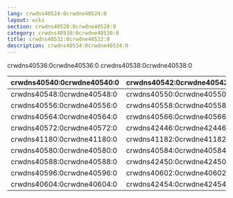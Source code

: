 ```yaml
---
lang: crwdns40524:0crwdne40524:0
layout: wiki
section: crwdns40528:0crwdne40528:0
category: crwdns40530:0crwdne40530:0
title: crwdns40532:0crwdne40532:0
description: crwdns40534:0crwdne40534:0
---
```


crwdns40536:0crwdne40536:0 crwdns40538:0crwdne40538:0

| crwdns40540:0crwdne40540:0 | crwdns40542:0crwdne40542:0 | crwdns40544:0crwdne40544:0 | crwdns40546:0crwdne40546:0 |
| ---------------------------------------------------------- | ---------------------------------------------------------- | ---------------------------------------------------------- | ---------------------------------------------------------- |
| crwdns40548:0crwdne40548:0 | crwdns40550:0crwdne40550:0 | crwdns40552:0crwdne40552:0 | crwdns40554:0crwdne40554:0 |
| crwdns40556:0crwdne40556:0 | crwdns40558:0crwdne40558:0 | crwdns40560:0crwdne40560:0                                 | crwdns40562:0crwdne40562:0                                 |
| crwdns40564:0crwdne40564:0 | crwdns40566:0crwdne40566:0 | crwdns40568:0crwdne40568:0 | crwdns40570:0crwdne40570:0 |
| crwdns40572:0crwdne40572:0 | crwdns42446:0crwdne42446:0                                 | crwdns40576:0crwdne40576:0 | crwdns40578:0crwdne40578:0 |
| crwdns41180:0crwdne41180:0 | crwdns41182:0crwdne41182:0 | crwdns41184:0crwdne41184:0 | crwdns40582:0crwdne40582:0 |
| crwdns40580:0crwdne40580:0 | crwdns40584:0crwdne40584:0 | crwdns41186:0crwdne41186:0 | crwdns42448:0crwdne42448:0                                 |
| crwdns40588:0crwdne40588:0 | crwdns42450:0crwdne42450:0                                 | crwdns40592:0crwdne40592:0 | crwdns40594:0crwdne40594:0 |
| crwdns40596:0crwdne40596:0 | crwdns40602:0crwdne40602:0                                 | crwdns40600:0crwdne40600:0 | crwdns42452:0crwdne42452:0                                 |
| crwdns40604:0crwdne40604:0 | crwdns42454:0crwdne42454:0                                 | crwdns42456:0crwdne42456:0                                 | crwdns42458:0crwdne42458:0                                 |

[^1]: crwdns40612:0crwdne40612:0

[^2]: crwdns42460:0crwdne42460:0 crwdns42462:0https://www.youtube.com/watch?v=84H5SJFJRlUcrwdne42462:0

[^3]: crwdns40790:0crwdne40790:0 crwdns40792:0crwdne40792:0

[^4]: crwdns40616:0crwdne40616:0

[^5]: crwdns42472:0crwdne42472:0 crwdns42466:0crwdne42466:0 crwdns42468:0https://mgba.io/2017/05/29/holy-grail-bugs/#mega-man-battle-network-4crwdne42468:0

[^6]: crwdns40620:0crwdne40620:0 crwdns40794:0crwdne40794:0

[^7]: crwdns40622:0crwdne40622:0 crwdns40624:0https://github.com/DS-Homebrew/TWiLightMenu/blob/master/universal/include/compatibleDSiWareMap.hcrwdne40624:0 crwdns40626:0crwdne40626:0

[^8]: crwdns40628:0crwdne40628:0
